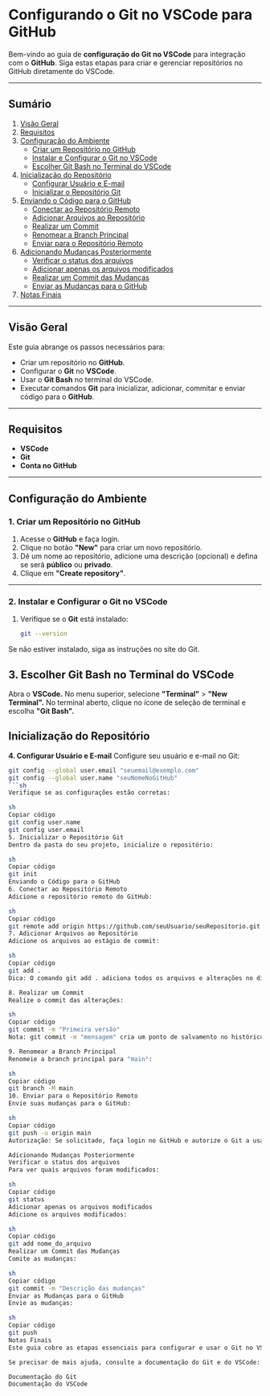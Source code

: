 # **Configurando o Git no VSCode para GitHub**

Bem-vindo ao guia de **configuração do Git no VSCode** para integração com o **GitHub**. Siga estas etapas para criar e gerenciar repositórios no GitHub diretamente do VSCode.

---

## **Sumário**

1. [Visão Geral](#visão-geral)
2. [Requisitos](#requisitos)
3. [Configuração do Ambiente](#configuração-do-ambiente)
   - [Criar um Repositório no GitHub](#1-criar-um-repositório-no-github)
   - [Instalar e Configurar o Git no VSCode](#2-instalar-e-configurar-o-git-no-vscode)
   - [Escolher Git Bash no Terminal do VSCode](#3-escolher-git-bash-no-terminal-do-vscode)
4. [Inicialização do Repositório](#inicialização-do-repositório)
   - [Configurar Usuário e E-mail](#4-configurar-usuário-e-email)
   - [Inicializar o Repositório Git](#5-inicializar-o-repositório-git)
5. [Enviando o Código para o GitHub](#enviando-o-código-para-o-github)
   - [Conectar ao Repositório Remoto](#6-conectar-ao-repositório-remoto)
   - [Adicionar Arquivos ao Repositório](#7-adicionar-arquivos-ao-repositório)
   - [Realizar um Commit](#8-realizar-um-commit)
   - [Renomear a Branch Principal](#9-renomear-a-branch-principal)
   - [Enviar para o Repositório Remoto](#10-enviar-para-o-repositório-remoto)
6. [Adicionando Mudanças Posteriormente](#adicionando-mudanças-posteriormente)
   - [Verificar o status dos arquivos](#verificar-o-status-dos-arquivos)
   - [Adicionar apenas os arquivos modificados](#adicionar-apenas-os-arquivos-modificados)
   - [Realizar um Commit das Mudanças](#realizar-um-commit-das-mudanças)
   - [Enviar as Mudanças para o GitHub](#enviar-as-mudanças-para-o-github)
7. [Notas Finais](#notas-finais)

---

## **Visão Geral**

Este guia abrange os passos necessários para:

- Criar um repositório no **GitHub**.
- Configurar o **Git** no **VSCode**.
- Usar o **Git Bash** no terminal do VSCode.
- Executar comandos **Git** para inicializar, adicionar, commitar e enviar código para o **GitHub**.

---

## **Requisitos**

- **VSCode**
- **Git**
- **Conta no GitHub**

---

## **Configuração do Ambiente**

### **1. Criar um Repositório no GitHub**

1. Acesse o **GitHub** e faça login.
2. Clique no botão **"New"** para criar um novo repositório.
3. Dê um nome ao repositório, adicione uma descrição (opcional) e defina se será **público** ou **privado**.
4. Clique em **"Create repository"**.

---

### **2. Instalar e Configurar o Git no VSCode**

1. Verifique se o **Git** está instalado:

   ```sh
   git --version
Se não estiver instalado, siga as instruções no site do Git.
## **3. Escolher Git Bash no Terminal do VSCode**
Abra o **VSCode.**
No menu superior, selecione **"Terminal"** > **"New Terminal".**
No terminal aberto, clique no ícone de seleção de terminal e escolha **"Git Bash".**

## **Inicialização do Repositório**
**4. Configurar Usuário e E-mail**
Configure seu usuário e e-mail no Git:

```sh
git config --global user.email "seuemail@exemplo.com"
git config --global user.name "seuNomeNoGitHub"
```sh
Verifique se as configurações estão corretas:

sh
Copiar código
git config user.name
git config user.email
5. Inicializar o Repositório Git
Dentro da pasta do seu projeto, inicialize o repositório:

sh
Copiar código
git init
Enviando o Código para o GitHub
6. Conectar ao Repositório Remoto
Adicione o repositório remoto do GitHub:

sh
Copiar código
git remote add origin https://github.com/seuUsuario/seuRepositorio.git
7. Adicionar Arquivos ao Repositório
Adicione os arquivos ao estágio de commit:

sh
Copiar código
git add .
Dica: O comando git add . adiciona todos os arquivos e alterações no diretório atual ao estágio para commit.

8. Realizar um Commit
Realize o commit das alterações:

sh
Copiar código
git commit -m "Primeira versão"
Nota: git commit -m "mensagem" cria um ponto de salvamento no histórico do Git, com a mensagem explicando as mudanças.

9. Renomear a Branch Principal
Renomeie a branch principal para "main":

sh
Copiar código
git branch -M main
10. Enviar para o Repositório Remoto
Envie suas mudanças para o GitHub:

sh
Copiar código
git push -u origin main
Autorização: Se solicitado, faça login no GitHub e autorize o Git a usar sua conta.

Adicionando Mudanças Posteriormente
Verificar o status dos arquivos
Para ver quais arquivos foram modificados:

sh
Copiar código
git status
Adicionar apenas os arquivos modificados
Adicione os arquivos modificados:

sh
Copiar código
git add nome_do_arquivo
Realizar um Commit das Mudanças
Comite as mudanças:

sh
Copiar código
git commit -m "Descrição das mudanças"
Enviar as Mudanças para o GitHub
Envie as mudanças:

sh
Copiar código
git push
Notas Finais
Este guia cobre as etapas essenciais para configurar e usar o Git no VSCode com o GitHub. Certifique-se de manter suas credenciais seguras e de revisar suas configurações de usuário antes de iniciar o uso do Git.

Se precisar de mais ajuda, consulte a documentação do Git e do VSCode:

Documentação do Git
Documentação do VSCode
